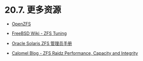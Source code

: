 # 20.7. 更多资源

- [OpenZFS](http://open-zfs.org/)

- [FreeBSD Wiki - ZFS Tuning](https://wiki.freebsd.org/ZFSTuningGuide)

- [Oracle Solaris ZFS 管理员手册](http://docs.oracle.com/cd/E19253-01/819-5461/index.html)

- [Calomel Blog - ZFS Raidz Performance, Capacity and Integrity](https://calomel.org/zfs_raid_speed_capacity.html)
